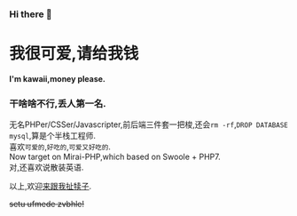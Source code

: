 ### Hi there 👋

# 我很可爱,请给我钱
**I'm kawaii,money please.**

### 干啥啥不行,丢人第一名.  
无名PHPer/CSSer/Javascripter,前后端三件套一把梭,还会`rm -rf`,`DROP DATABASE mysql`,算是个半栈工程师.  
喜欢`可爱的`,`好吃的`,`可爱又好吃的`.  
Now target on Mirai-PHP,which based on Swoole + PHP7.  
对,还喜欢说散装英语.

以上,欢迎[来跟我扯犊子](https://i.zapic.cc/).

~~setu ufmede zvbhle!~~
<!--
**KawaiiZapic/KawaiiZapic** is a ✨ _special_ ✨ repository because its `README.md` (this file) appears on your GitHub profile.

Here are some ideas to get you started:

- 🔭 I’m currently working on ...
- 🌱 I’m currently learning ...
- 👯 I’m looking to collaborate on ...
- 🤔 I’m looking for help with ...
- 💬 Ask me about ...
- 📫 How to reach me: ...
- 😄 Pronouns: ...
- ⚡ Fun fact: ...
-->
